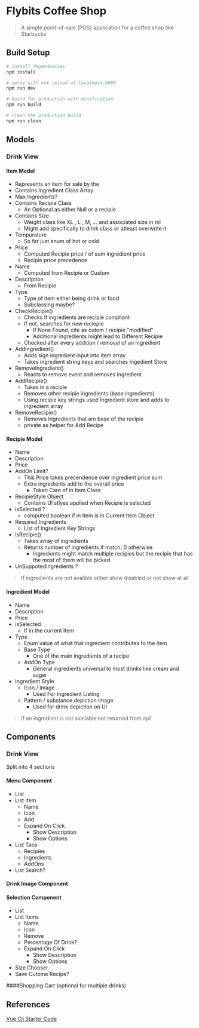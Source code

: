 # Flybits Coffee Shop

> A simple point-of-sale (POS) application for a coffee shop like Starbucks



## Build Setup

``` bash
# install dependencies
npm install

# serve with hot reload at localhost:8080
npm run dev

# build for production with minification
npm run build

# clean the production build
npm run clean
```

## Models
### Drink View
####  Item Model
* Represents an item for sale by the  
* Contains Ingredient Class Array
* Max Ingredients?
* Contains Recipie Class
    * An Optional as either Null or a recipie
* Contains Size 
    * Weight class like XL , L , M, ... and associated size in ml
    * Might add specifically to drink class or atleast overwrite it
* Tempurature
    * So far just enum of hot or cold
* Price 
    * Computed Recipie price / of sum ingredient price
    * Recipie price precedence
* Name 
    * Computed from Recipie or Custom
* Description 
    * From Recipie 
* Type 
    * Type of item either being drink or food
    * Subclassing maybe?
* CheckRecipie()
    * Checks If ingredients are recipie compliant
    * If not, searches for new reciepie
        * If None Found, cite as cutom / recipie "modified"
        * Additional ingredients might lead to Different Recipie
    * Checked after every addition / removal of an ingredient
* AddIngredient()
    * Adds sign ingredient input into item array
    * Takes ingredient string keys and searches Ingedient Store
* RemoveIngredient()
    * Reacts to remove event and removes ingredient 
* AddRecipie()
   * Takes in a recipie
   * Removes other recipie ingredients (base ingredients)
   * Using recipie key strings used Ingredient store and adds to ingredient array
* RemoveRecipie()
   * Removes Ingredients that are base of the recipie
   * private as helper for Add Recipe

#### Recipie Model
* Name
* Description
* Price
* AddOn Limit?
  * This Price takes precendence over ingredient price sum 
  * Extra ingredients add to the overall price
      * Taken Care of in Item Class
* RecipieStyle Object
   * Contains UI stlyes applied when Recipie is selected
* isSelected ?
    * computed boolean if in Item is in Current Item Object
* Required Ingredients
    * List of Ingredient Key Strings
* isRecipie()
    * Takes array of ingredients
    * Returns number of ingredients if match, 0 otherwise
        * Ingredients might match multiple recipies but the recipie that has the most of them will be picked
* UnSuppotedIngredients ?

> If ingredients are not avalible either show disabled or not show at all

#### Ingredient Model
* Name
* Description
* Price
* isSelected
   * If in the current Item
* Type
    * Enum value of what that ingredient contributes to the item
    * Base Type
        * One of the main ingredients of a recipe
    * AddOn Type
        * General ingredients universal to most drinks like cream and suger 
* Ingredient Style
    * Icon / Image
        * Used For Ingredient Listing
    * Pattern / substance depiction image
        * Used for drink depiction on UI

> If an ingredient is not avaliable not returned from api!

## Components
### Drink View
Split into 4 sections

#### Menu Component
* List
* List Item
    * Name
    * Icon
    * Add
    * Expand On Click
         * Show Description
         * Show Options
* List Tabs
    * Recipies
    * Ingredients
    * AddOns
* List Search?
    
#### Drink Image Component

#### Selection Component
* List
* List Items
    * Name
    * Icon
    * Remove
    * Percentage Of Drink?
    * Expand On Click
         * Show Description
         * Show Options
* Size Chooser
* Save Cutome Recipe?
    
####Shopping Cart (optional for multiple drinks)
   


## References

[Vue Cli Starter Code](https://www.google.com)
